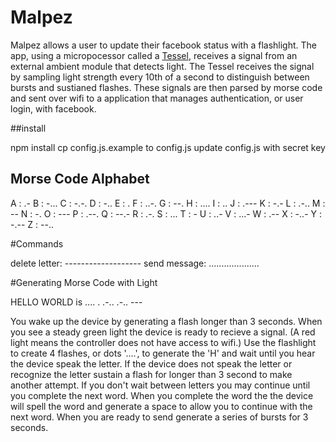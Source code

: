 # Malpez
Malpez allows a user to update their facebook status with a flashlight. The app, using a micropocessor called a [Tessel](http://www.tessel.io), receives a signal from an external ambient module that detects light. The Tessel receives the signal by sampling light strength every 10th of a second to distinguish between bursts and sustianed flashes. These signals are then parsed by morse code and sent over wifi to a application that manages authentication, or user login, with facebook.

##install

npm install
cp config.js.example to config.js
update config.js with secret key

## Morse Code Alphabet
A : .-
B : -...
C : -.-.
D : -..
E : .
F : ..-.
G : --.
H : ....
I : ..
J : .---
K : -.-
L : .-..
M : --
N : -.
O : ---
P : .--.
Q : --.-
R : .-.
S : ...
T : -
U : ..-
V : ...-
W : .--
X : -..-
Y : -.--
Z : --..

#Commands

delete letter: -------------------
send message: ....................

#Generating Morse Code with Light

HELLO WORLD is .... . .-.. .-.. ---

You wake up the device by generating a flash longer than 3 seconds. When you see a steady green light the device is ready to recieve a signal. (A red light means the controller does not have access to wifi.) Use the flashlight to create 4 flashes, or dots '....', to generate the 'H' and wait until you hear the device speak the letter. If the device does not speak the letter or recognize the letter sustain a flash for longer than 3 second to make another attempt. If you don't wait between letters you may continue until you complete the next word.  When you complete the word the the device will spell the word and generate a space to allow you to continue with the next word. When you are ready to send generate a series of bursts for 3 seconds.
